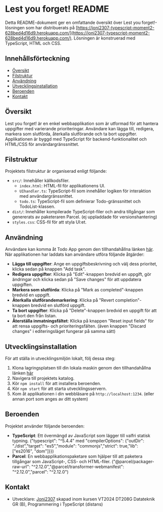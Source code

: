# Lest you forget! README

Detta README-dokument ger en omfattande översikt över Lest you forget!-lösningen som har distribuerats på [https://joni2307-typescript-moment2-628bed4d16d9.herokuapp.com/](https://joni2307-typescript-moment2-628bed4d16d9.herokuapp.com/). Lösningen är konstruerad med TypeScript, HTML och CSS.

## Innehållsförteckning

- [Översikt](#översikt)
- [Filstruktur](#filstruktur)
- [Användning](#användning)
- [Utvecklingsinstallation](#utvecklingsinstallation)
- [Beroenden](#beroenden)
- [Kontakt](#kontakt)

## Översikt

Lest you forget! är en enkel webbapplikation som är utformad för att hantera uppgifter med varierande prioriteringar. Användare kan lägga till, redigera, markera som slutförda, återkalla slutförande och ta bort uppgifter. Applikationen är byggd med TypeScript för backend-funktionalitet och HTML/CSS för användargränssnittet.

## Filstruktur

Projektets filstruktur är organiserad enligt följande:

- `src/`: Innehåller källkodsfiler.
  - `index.html`: HTML-fil för applikationens UI.
  - `UIhandler.ts`: TypeScript-fil som innehåller logiken för interaktion med användargränssnittet.
  - `todo.ts`: TypeScript-fil som definierar Todo-gränssnittet och TodoList-klassen.
- `dist/`: Innehåller kompilerade TypeScript-filer och andra tillgångar som genererats av paketeraren Parcel. (ej uppladdade för versionshantering)
- `styles.css`: CSS-fil för att styla UI:et.

## Användning

Användare kan komma åt Todo App genom den tillhandahållna länken [här](https://joni2307-typescript-moment2-628bed4d16d9.herokuapp.com/). När applikationen har laddats kan användare utföra följande åtgärder:

- **Lägga till uppgifter**: Ange en uppgiftsbeskrivning och välj dess prioritet, klicka sedan på knappen "Add task".
- **Redigera uppgifter**: Klicka på "Edit"-knappen bredvid en uppgift, gör ändringar och klicka sedan på "Save changes" för att uppdatera uppgiften.
- **Markera som slutförda**: Klicka på "Mark as completed"-knappen bredvid en uppgift.
- **Återkalla slutförandemarkering**: Klicka på "Revert completion"-knappen bredvid en slutförd uppgift.
- **Ta bort uppgifter**: Klicka på "Delete"-knappen bredvid en uppgift för att ta bort den från listan.
- **Återställa inmatningsfältet**: Klicka på knappen "Reset input fields" för att rensa uppgifts- och prioriteringsfälten. (även knappen "Discard changes" i editeringsläget fungerar på samma sätt)

## Utvecklingsinstallation

För att ställa in utvecklingsmiljön lokalt, följ dessa steg:

1. Klona lagringsplatsen till din lokala maskin genom den tillhandahållna länken [här](https://github.com/Fa-collab1/TypeScript-Moment2/)
2. Navigera till projektets katalog.
3. Kör `npm install` för att installera beroenden.
4. Kör `npm start` för att starta utvecklingsservern.
5. Kom åt applikationen i din webbläsare på `http://localhost:1234`. (eller annan port som anges av ditt system)

## Beroenden

Projektet använder följande beroenden:

- **TypeScript**: Ett övermängd av JavaScript som lägger till valfri statisk typning. ("typescript": "^5.4.4" med "compilerOptions": {"outDir": "./dist","target": "es5","module": "commonjs","strict": true,"lib": ["es2016", "dom"]}})
- **Parcel**: En webbapplikationspaketare som hjälper till att paketera tillgångar som JavaScript-, CSS- och HTML-filer. ("@parcel/packager-raw-url": "^2.12.0","@parcel/transformer-webmanifest": "^2.12.0","parcel": "^2.12.0")

 ## Kontakt
- Utvecklare: [Joni2307](mailto:joni2307@student.miun.se)
skapad inom kursen VT2024 DT208G Datateknik GR (B), Programmering i TypeScript (distans)

 
